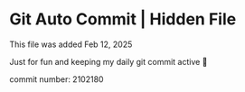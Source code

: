 # Git Auto Commit | Hidden File

This file was added Feb 12, 2025

Just for fun and keeping my daily git commit active 🤪

commit number: 2102180
